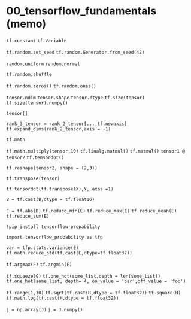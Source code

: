 # 00_tensorflow_fundamentals (memo)

`tf.constant` `tf.Variable`
    
`tf.random.set_seed` `tf.random.Generator.from_seed(42)` 

`random.uniform` `random.normal`

`tf.random.shuffle`

`tf.random.zeros()` `tf.random.ones()`

`tensor.ndim` `tensor.shape` `tensor.dtype` `tf.size(tensor)` `tf.size(tensor).numpy()`

`tensor[]`

`rank_3_tensor = rank_2_tensor[...,tf.newaxis]` `tf.expand_dims(rank_2_tensor,axis = -1)`

`tf.math`

`tf.math.multiply(tensor,10)` `tf.linalg.matmul()` `tf.matmul()` `tensor1 @ tensor2` `tf.tensordot()`

`tf.reshape(tensor2, shape = (2,3))`

`tf.transpose(tensor)`

`tf.tensordot(tf.transpose(X),Y, axes =1)`

`B = tf.cast(B,dtype = tf.float16)`

`E = tf.abs(D)` `tf.reduce_min(E)` `tf.reduce_max(E)` `tf.reduce_mean(E)` `tf.reduce_sum(E)`

`!pip install tensorflow-propability`

`import tensorflow_probability as tfp`

`var = tfp.stats.variance(E)` `tf.math.reduce_std(tf.cast(E,dtype=tf.float32))`

`tf.argmax(F)` `tf.argmin(F)`

`tf.squeeze(G)` `tf.one_hot(some_list,depth = len(some_list))` `tf.one_hot(some_list, depth= 4, on_value = 'bar',off_value = 'foo')`

`tf.range(1,10)` `tf.sqrt(tf.cast(H,dtype = tf.float32))` `tf.square(H)` `tf.math.log(tf.cast(H,dtype = tf.float32))`

`j = np.array(J)` `j = J.numpy()`
